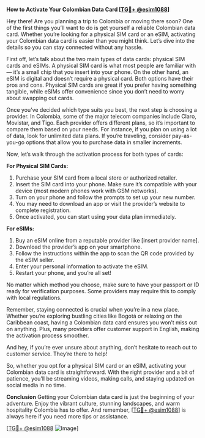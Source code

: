 **How to Activate Your Colombian Data Card [[TG💪+ @esim1088](https://t.me/s/esim1088)]**

Hey there! Are you planning a trip to Colombia or moving there soon? One of the first things you’ll want to do is get yourself a reliable Colombian data card. Whether you’re looking for a physical SIM card or an eSIM, activating your Colombian data card is easier than you might think. Let’s dive into the details so you can stay connected without any hassle.

First off, let’s talk about the two main types of data cards: physical SIM cards and eSIMs. A physical SIM card is what most people are familiar with — it’s a small chip that you insert into your phone. On the other hand, an eSIM is digital and doesn’t require a physical card. Both options have their pros and cons. Physical SIM cards are great if you prefer having something tangible, while eSIMs offer convenience since you don’t need to worry about swapping out cards. 

Once you’ve decided which type suits you best, the next step is choosing a provider. In Colombia, some of the major telecom companies include Claro, Movistar, and Tigo. Each provider offers different plans, so it’s important to compare them based on your needs. For instance, if you plan on using a lot of data, look for unlimited data plans. If you’re traveling, consider pay-as-you-go options that allow you to purchase data in smaller increments.

Now, let’s walk through the activation process for both types of cards:

**For Physical SIM Cards:**
1. Purchase your SIM card from a local store or authorized retailer.
2. Insert the SIM card into your phone. Make sure it’s compatible with your device (most modern phones work with GSM networks).
3. Turn on your phone and follow the prompts to set up your new number.
4. You may need to download an app or visit the provider’s website to complete registration.
5. Once activated, you can start using your data plan immediately.

**For eSIMs:**
1. Buy an eSIM online from a reputable provider like [insert provider name].
2. Download the provider’s app on your smartphone.
3. Follow the instructions within the app to scan the QR code provided by the eSIM seller.
4. Enter your personal information to activate the eSIM.
5. Restart your phone, and you’re all set!

No matter which method you choose, make sure to have your passport or ID ready for verification purposes. Some providers may require this to comply with local regulations.

Remember, staying connected is crucial when you’re in a new place. Whether you’re exploring bustling cities like Bogotá or relaxing on the Caribbean coast, having a Colombian data card ensures you won’t miss out on anything. Plus, many providers offer customer support in English, making the activation process smoother.

And hey, if you’re ever unsure about anything, don’t hesitate to reach out to customer service. They’re there to help!

So, whether you opt for a physical SIM card or an eSIM, activating your Colombian data card is straightforward. With the right provider and a bit of patience, you’ll be streaming videos, making calls, and staying updated on social media in no time.

**Conclusion**
Getting your Colombian data card is just the beginning of your adventure. Enjoy the vibrant culture, stunning landscapes, and warm hospitality Colombia has to offer. And remember, [[TG💪+ @esim1088](https://t.me/s/esim1088)] is always here if you need more tips or assistance.

[[TG💪+ @esim1088](https://t.me/s/esim1088) ![Image](https://i.postimg.cc/Y0z9fWf4/image.png)]